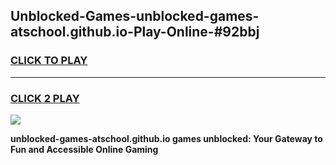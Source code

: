 
## Unblocked-Games-unblocked-games-atschool.github.io-Play-Online-#92bbj
<h3>
<a href="https://premium.freeplayer.one?title=unblocked-games-atschool.github.io&ref=27F">CLICK TO PLAY</a></h3>
<hr>

<h3>
<a href="https://premium.freeplayer.one?title=unblocked-games-atschool.github.io&ref=27F">CLICK 2 PLAY</a>
  
</h3>

<a href="https://premium.freeplayer.one?title=unblocked-games-atschool.github.io&ref=27F"><img src="https://clearcache.store/games.png"></a>


**unblocked-games-atschool.github.io games unblocked: Your Gateway to Fun and Accessible Online Gaming**
